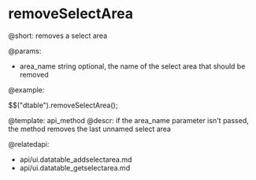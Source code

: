 removeSelectArea
=============


@short:
	removes a select area

@params:
- area_name		string		optional, the name of the select area that should be removed


@example:

$$("dtable").removeSelectArea();

@template:	api_method
@descr:
if the area_name parameter isn't passed, the method removes the last unnamed select area

@relatedapi:
- api/ui.datatable_addselectarea.md
- api/ui.datatable_getselectarea.md